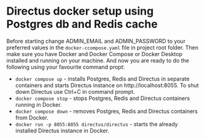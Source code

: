 # Directus docker setup using Postgres db and Redis cache

Before starting change ADMIN_EMAIL and ADMIN_PASSWORD to your preferred values in the `docker-ccompose.yaml` file in project root folder. Then make sure you have Docker and Docker Compose or Docker Desktop installed and running on your machine. And now you are ready to do the following using your favourite command propt:

- `docker compose up` - installs Postgres, Redis and Directus in separate containers and starts Directus instance on http://localhost:8055. To shut down Directus use Ctrl+C in command prompt.
- `docker compose stop` - stops Postgres, Redis and Directus containers running in Docker.
- `docker compose down` - removes Postgres, Redis and Directus containers from Docker.
- `docker run -p 8055:8055 directus/directus` - starts the already installed Directus instance in Docker.